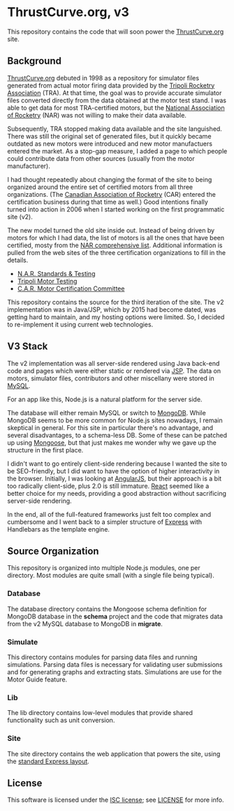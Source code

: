 # ThrustCurve.org, v3

This repository contains the code that will soon power the [ThrustCurve.org](http://thrustcurve.org/) site.

## Background

[ThrustCurve.org](http://thrustcurve.org/)
debuted in 1998 as a repository for simulator files generated from
actual motor firing data provided by the
[Tripoli Rocketry Association](http://www.tripoli.org) (TRA).
At that time, the goal was to provide accurate simulator files converted directly
from the data obtained at the motor test stand.
I was able to get data for most TRA-certified motors,
but the [National Association of Rocketry](http://www.nar.org) (NAR)
was not willing to make their data available.

Subsequently, TRA stopped making data available and the site languished.
There was still the original set of generated files, but it quickly became outdated
as new motors were introduced and new motor manufactuers entered the market.
As a stop-gap measure, I added a page to which people could contribute data
from other sources (usually from the motor manufacturer).

I had thought repeatedly about changing the format of the site to being
organized around the entire set of certified motors from all three organizations.
(The
[Canadian Association of Rocketry](http://www.canadianrocketry.org)
(CAR) entered the certification business during that time as well.)
Good intentions finally turned into action in 2006 when I started working on
the first programmatic site (v2).

The new model turned the old site inside out.
Instead of being driven by motors for which I had data, the list of motors is all the ones
that have been certified,
mosty from the [NAR comprehensive list](http://nar.org/SandT/pdf/CombinedList.pdf).
Additional information is pulled from the web sites of the three certification
organizations to fill in the details.

 * [N.A.R. Standards & Testing](http://www.nar.org/standards-and-testing-committee/)
 * [Tripoli Motor Testing](http://www.tripoli.org/)
 * [C.A.R. Motor Certification Committee](http://www.canadianrocketry.org/mcc_about.php)

This repository contains the source for the third iteration of the site.
The v2 implementation was in Java/JSP, which by 2015 had become dated, was getting hard
to maintain, and my hosting options were limited.
So, I decided to re-implement it using current web technologies.

## V3 Stack

The v2 implementation was all server-side rendered using Java back-end code and pages which
were either static or rendered via [JSP](https://en.wikipedia.org/wiki/JavaServer_Pages).
The data on motors, simulator files, contributors and other miscellany were stored in
[MySQL](http://dev.mysql.com/).

For an app like this, Node.js is a natural platform for the server side.

The database will either remain MySQL or switch to [MongoDB](https://www.mongodb.com/).
While MongoDB seems to be more common for Node.js sites nowadays, I remain skeptical in general.
For this site in particular there's no advantage, and several disadvantages, to a schema-less DB.
Some of these can be patched up using [Mongoose](http://mongoosejs.com/), but that just makes
me wonder why we gave up the structure in the first place.

I didn't want to go entirely client-side rendering because I wanted the site to be SEO-friendly,
but I did want to have the option of higher interactivity in the browser.
Initially, I was looking at [AngularJS](https://angularjs.org/), but their approach is a bit too
radically client-side, plus 2.0 is still immature.
[React](https://facebook.github.io/react/) seemed like a better choice for my needs,
providing a good abstraction without sacrificing server-side rendering.

In the end, all of the full-featured frameworks just felt too complex and cumbersome and I
went back to a simpler structure of [Express](http://expressjs.com/) with
Handlebars as the template engine.


## Source Organization

This repository is organized into multiple Node.js modules, one per directory.
Most modules are quite small (with a single file being typical).

### Database

The database directory contains the Mongoose schema definition for MongoDB database in the __schema__ project
and the code that migrates data from the v2 MySQL database to MongoDB in __migrate__.

### Simulate

This directory contains modules for parsing data files and running simulations.
Parsing data files is necessary for validating user submissions and for generating graphs and extracting stats.
Simulations are use for the Motor Guide feature.

### Lib

The lib directory contains low-level modules that provide shared functionality such as unit conversion.

### Site

The site directory contains the web application that powers the site, using the
[standard Express layout](http://expressjs.com/en/starter/generator.html).


## License

This software is licensed under the [ISC license](https://opensource.org/licenses/ISC); see [LICENSE](LICENSE) for more info.
